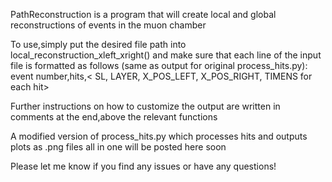 PathReconstruction is a program that will create local and global reconstructions of events in the muon chamber

To use,simply put the desired file path into local_reconstruction_xleft_xright(<your file name here>) and make sure that each line of the input file is formatted as follows (same as output for original process_hits.py):
  event number,hits,< SL, LAYER, X_POS_LEFT, X_POS_RIGHT, TIMENS for each hit> 

Further instructions on how to customize the output are written in comments at the end,above the relevant functions

A modified version of process_hits.py which processes hits and outputs plots as .png files all in one will be posted here soon

Please let me know if you find any issues or have any questions!
